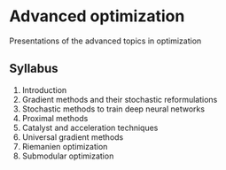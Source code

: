 # Advanced optimization
Presentations of the advanced topics in optimization

## Syllabus

1. Introduction
2. Gradient methods and their stochastic reformulations
3. Stochastic methods to train deep neural networks
4. Proximal methods
5. Catalyst and acceleration techniques
6. Universal gradient methods
7. Riemanien optimization
8. Submodular optimization

